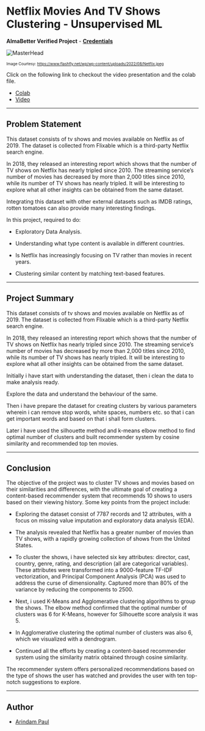 # Netflix Movies And TV Shows Clustering - Unsupervised ML

**AlmaBetter Verified Project** - [**Credentials**](https://certificates.almabetter.com/en/verify/84172751271877)

![MasterHead](https://www.flashfly.net/wp/wp-content/uploads/2022/08/Netflix.jpeg)

<font size="1">Image Courtesy: https://www.flashfly.net/wp/wp-content/uploads/2022/08/Netflix.jpeg</font>

Click on the following link to checkout the video presentation and the colab file.
- [Colab](https://colab.research.google.com/drive/1T5YKNhrtKYlWGJHgK2DXTRzqhuLOAClm?usp=sharing)
- [Video](https://drive.google.com/file/d/1liBHfhyjyUom-674qqgGQ-zoLx3nbypN/view?usp=sharing)


---

## Problem Statement

This dataset consists of tv shows and movies available on Netflix as of 2019. The dataset is collected from Flixable which is a third-party Netflix search engine.

In 2018, they released an interesting report which shows that the number of TV shows on Netflix has nearly tripled since 2010. The streaming service’s number of movies has decreased by more than 2,000 titles since 2010, while its number of TV shows has nearly tripled. It will be interesting to explore what all other insights can be obtained from the same dataset.

Integrating this dataset with other external datasets such as IMDB ratings, rotten tomatoes can also provide many interesting findings.

In this project, required to do:

- Exploratory Data Analysis.

- Understanding what type content is available in different countries.

- Is Netflix has increasingly focusing on TV rather than movies in recent years.

- Clustering similar content by matching text-based features.

---

## Project Summary

This dataset consists of tv shows and movies available on Netflix as of 2019. The dataset is collected from Flixable which is a third-party Netflix search engine.

In 2018, they released an interesting report which shows that the number of TV shows on Netflix has nearly tripled since 2010. The streaming service’s number of movies has decreased by more than 2,000 titles since 2010, while its number of TV shows has nearly tripled. It will be interesting to explore what all other insights can be obtained from the same dataset.

Initially i have start with understanding the dataset, then i clean the data to make analysis ready.

Explore the data and understand the behaviour of the same.

Then i have prepare the dataset for creating clusters by various parameters wherein i can remove stop words, white spaces, numbers etc. so that i can get important words and based on that i shall form clusters.

Later i have used the silhouette method and k-means elbow method to find optimal number of clusters and built recommender system by cosine similarity and recommended top ten movies.

---

## Conclusion

The objective of the project was to cluster TV shows and movies based on their similarities and differences, with the ultimate goal of creating a content-based recommender system that recommends 10 shows to users based on their viewing history. Some key points from the project include:

- Exploring the dataset consist of 7787 records and 12 attributes, with a focus on missing value imputation and exploratory data analysis (EDA).

- The analysis revealed that Netflix has a greater number of movies than TV shows, with a rapidly growing collection of shows from the United States.

- To cluster the shows, i have selected six key attributes: director, cast, country, genre, rating, and description (all are categorical variables). These attributes were transformed into a 9000-feature TF-IDF vectorization, and Principal Component Analysis (PCA) was used to address the curse of dimensionality. Captured more than 80% of the variance by reducing the components to 2500.

- Next, i used K-Means and Agglomerative clustering algorithms to group the shows. The elbow method confirmed that the optimal number of clusters was 6 for K-Means, however for Silhouette score analysis it was 5.

- In Agglomerative clustering the optimal number of clusters was also 6, which we visualized with a dendrogram.

- Continued all the efforts by creating a content-based recommender system using the similarity matrix obtained through cosine similarity.

The recommender system offers personalized recommendations based on the type of shows the user has watched and provides the user with ten top-notch suggestions to explore.

---

## Author

- [Arindam Paul](https://www.linkedin.com/in/arindam-paul-19a085187/)
